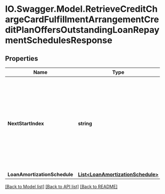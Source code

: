 # IO.Swagger.Model.RetrieveCreditChargeCardFulfillmentArrangementCreditPlanOffersOutstandingLoanRepaymentSchedulesResponse
## Properties

Name | Type | Description | Notes
------------ | ------------- | ------------- | -------------
**NextStartIndex** | **string** | The next start index that indicates the next set of records to be fetched, if there are available. Typically, this value should be populated if the first response has the value of nextStartIndex. | [optional] 
**LoanAmortizationSchedule** | [**List&lt;LoanAmortizationSchedule&gt;**](LoanAmortizationSchedule.md) |  | [optional] 

[[Back to Model list]](../README.md#documentation-for-models) [[Back to API list]](../README.md#documentation-for-api-endpoints) [[Back to README]](../README.md)

